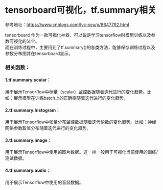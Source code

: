 # tensorboard可视化，tf.summary相关
参考地址：https://www.cnblogs.com/lyc-seu/p/8647792.html <br>

tensorboard 作为一款可视化神器，可以说是学习tensorflow时模型训练以及参数可视化的法宝。<br>
而在训练过程中，主要用到了tf.summary()的各类方法，能够保存训练过程以及参数分布图并在tensorboard显示。<br>

### 相关函数：
#### 1.tf.summary.scalar：
用于展示Tensorflow中标量（scalar）监控数据随着迭代进行的变化趋势。比如：展示模型在训练batch上的正确率随着迭代进行的变化趋势。<br>

#### 2.tf.summary.histogram：
用于展示Tensorflow中张量分布监控数据随着迭代伦数的变化趋势。比如：神经网络参数取值分布随着迭代进行的变化趋势。

#### 3.tf.summary.image：
用于展示Tensorflow中使用的图片数据。这一栏一般用于可视化当前使用的训练/测试数据。

#### 4.tf.summary.audio：
用于展示Tensorflow中使用的音频数据。

